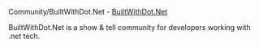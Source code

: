 Community/BuiltWithDot.Net - [BuiltWithDot.Net](https://builtwithdot.net)

BuiltWithDot.Net is a show & tell community for developers working with .net tech.
 
 <!--
  Please, fill in this PR template. It will help maintainers to do the review.
  Also, please read our [Contribution guidelines](CONTRIBUTING.md). 
  Please, create one pull request per link.
-->
